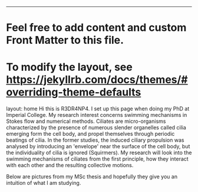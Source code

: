 ---
# Feel free to add content and custom Front Matter to this file.
# To modify the layout, see https://jekyllrb.com/docs/themes/#overriding-theme-defaults

layout: home
Hi this is R3DR4NP4. I set up this page when doing my PhD at Imperial College. My research interest concerns swimming mechanisms in Stokes flow and numerical methods. Ciliates are micro-organisms characterized by the presence of numerous slender organelles called cilia emerging form the cell body, and propel themselves through periodic beatings of cilia. In the former studies, the induced ciliary propulsion was analysed by introducing an 'envelope' near the surface of the cell body, but the individuality of cilia is ignored (Squirmers). My research will look into the swimming mechanisms of ciliates from the first principle, how they interact with each other and the resulting collective motions.

Below are pictures from my MSc thesis and hopefully they give you an intuition of what I am studying.
